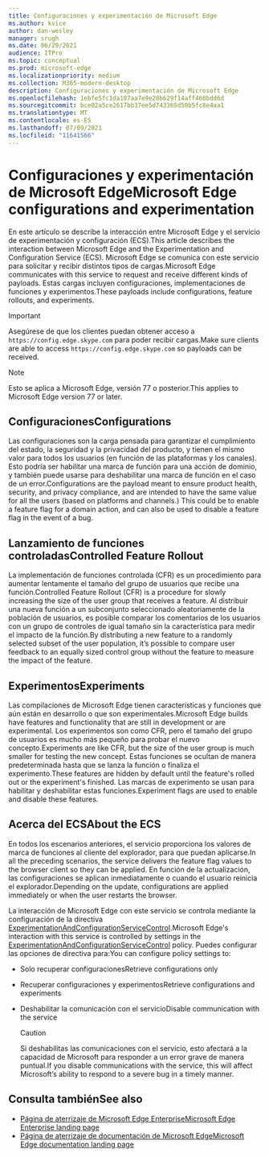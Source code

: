 ```yaml
---
title: Configuraciones y experimentación de Microsoft Edge
ms.author: kvice
author: dan-wesley
manager: srugh
ms.date: 06/29/2021
audience: ITPro
ms.topic: conceptual
ms.prod: microsoft-edge
ms.localizationpriority: medium
ms.collection: M365-modern-desktop
description: Configuraciones y experimentación de Microsoft Edge
ms.openlocfilehash: 1ebfe5fc1da107aa7e9e20b629f14aff468bdd6d
ms.sourcegitcommit: bce02a5ce2617bb37ee5d743365d50b5fc8e4aa1
ms.translationtype: MT
ms.contentlocale: es-ES
ms.lasthandoff: 07/09/2021
ms.locfileid: "11641566"
---
```

# <a name="microsoft-edge-configurations-and-experimentation"></a><span data-ttu-id="e5dff-103">Configuraciones y experimentación de Microsoft Edge</span><span class="sxs-lookup"><span data-stu-id="e5dff-103">Microsoft Edge configurations and experimentation</span></span>

<span data-ttu-id="e5dff-104">En este artículo se describe la interacción entre Microsoft Edge y el servicio de experimentación y configuración (ECS).</span><span class="sxs-lookup"><span data-stu-id="e5dff-104">This article describes the interaction between Microsoft Edge and the Experimentation and Configuration Service (ECS).</span></span> <span data-ttu-id="e5dff-105">Microsoft Edge se comunica con este servicio para solicitar y recibir distintos tipos de cargas.</span><span class="sxs-lookup"><span data-stu-id="e5dff-105">Microsoft Edge communicates with this service to request and receive different kinds of payloads.</span></span> <span data-ttu-id="e5dff-106">Estas cargas incluyen configuraciones, implementaciones de funciones y experimentos.</span><span class="sxs-lookup"><span data-stu-id="e5dff-106">These payloads include configurations, feature rollouts, and experiments.</span></span>

> [!IMPORTANT]
> <span data-ttu-id="e5dff-107">Asegúrese de que los clientes puedan obtener acceso a `https://config.edge.skype.com` para poder recibir cargas.</span><span class="sxs-lookup"><span data-stu-id="e5dff-107">Make sure clients are able to access `https://config.edge.skype.com` so payloads can be received.</span></span>

> [!NOTE]
> <span data-ttu-id="e5dff-108">Esto se aplica a Microsoft Edge, versión 77 o posterior.</span><span class="sxs-lookup"><span data-stu-id="e5dff-108">This applies to Microsoft Edge version 77 or later.</span></span>

## <a name="configurations"></a><span data-ttu-id="e5dff-109">Configuraciones</span><span class="sxs-lookup"><span data-stu-id="e5dff-109">Configurations</span></span>

<span data-ttu-id="e5dff-110">Las configuraciones son la carga pensada para garantizar el cumplimiento del estado, la seguridad y la privacidad del producto, y tienen el mismo valor para todos los usuarios (en función de las plataformas y los canales). Esto podría ser habilitar una marca de función para una acción de dominio, y también puede usarse para deshabilitar una marca de función en el caso de un error.</span><span class="sxs-lookup"><span data-stu-id="e5dff-110">Configurations are the payload meant to ensure product health, security, and privacy compliance, and are intended to have the same value for all the users (based on platforms and channels.) This could be to enable a feature flag for a domain action, and can also be used to disable a feature flag in the event of a bug.</span></span>

## <a name="controlled-feature-rollout"></a><span data-ttu-id="e5dff-111">Lanzamiento de funciones controladas</span><span class="sxs-lookup"><span data-stu-id="e5dff-111">Controlled Feature Rollout</span></span>

<span data-ttu-id="e5dff-112">La implementación de funciones controlada (CFR) es un procedimiento para aumentar lentamente el tamaño del grupo de usuarios que recibe una función.</span><span class="sxs-lookup"><span data-stu-id="e5dff-112">Controlled Feature Rollout (CFR) is a procedure for slowly increasing the size of the user group that receives a feature.</span></span> <span data-ttu-id="e5dff-113">Al distribuir una nueva función a un subconjunto seleccionado aleatoriamente de la población de usuarios, es posible comparar los comentarios de los usuarios con un grupo de controles de igual tamaño sin la característica para medir el impacto de la función.</span><span class="sxs-lookup"><span data-stu-id="e5dff-113">By distributing a new feature to a randomly selected subset of the user population, it’s possible to compare user feedback to an equally sized control group without the feature to measure the impact of the feature.</span></span>

## <a name="experiments"></a><span data-ttu-id="e5dff-114">Experimentos</span><span class="sxs-lookup"><span data-stu-id="e5dff-114">Experiments</span></span>

<span data-ttu-id="e5dff-115">Las compilaciones de Microsoft Edge tienen características y funciones que aún están en desarrollo o que son experimentales.</span><span class="sxs-lookup"><span data-stu-id="e5dff-115">Microsoft Edge builds have features and functionality that are still in development or are experimental.</span></span> <span data-ttu-id="e5dff-116">Los experimentos son como CFR, pero el tamaño del grupo de usuarios es mucho más pequeño para probar el nuevo concepto.</span><span class="sxs-lookup"><span data-stu-id="e5dff-116">Experiments are like CFR, but the size of the user group is much smaller for testing the new concept.</span></span> <span data-ttu-id="e5dff-117">Estas funciones se ocultan de manera predeterminada hasta que se lanza la función o finaliza el experimento.</span><span class="sxs-lookup"><span data-stu-id="e5dff-117">These features are hidden by default until the feature's rolled out or the experiment's finished.</span></span> <span data-ttu-id="e5dff-118">Las marcas de experimento se usan para habilitar y deshabilitar estas funciones.</span><span class="sxs-lookup"><span data-stu-id="e5dff-118">Experiment flags are used to enable and disable these features.</span></span>

## <a name="about-the-ecs"></a><span data-ttu-id="e5dff-119">Acerca del ECS</span><span class="sxs-lookup"><span data-stu-id="e5dff-119">About the ECS</span></span>

<span data-ttu-id="e5dff-120">En todos los escenarios anteriores, el servicio proporciona los valores de marca de funciones al cliente del explorador, para que puedan aplicarse.</span><span class="sxs-lookup"><span data-stu-id="e5dff-120">In all the preceding scenarios, the service delivers the feature flag values to the browser client so they can be applied.</span></span> <span data-ttu-id="e5dff-121">En función de la actualización, las configuraciones se aplican inmediatamente o cuando el usuario reinicia el explorador.</span><span class="sxs-lookup"><span data-stu-id="e5dff-121">Depending on the update, configurations are applied immediately or when the user restarts the browser.</span></span>

<span data-ttu-id="e5dff-122">La interacción de Microsoft Edge con este servicio se controla mediante la configuración de la directiva [ExperimentationAndConfigurationServiceControl](./microsoft-edge-policies.md#experimentationandconfigurationservicecontrol).</span><span class="sxs-lookup"><span data-stu-id="e5dff-122">Microsoft Edge's interaction with this service is controlled by settings in the [ExperimentationAndConfigurationServiceControl](./microsoft-edge-policies.md#experimentationandconfigurationservicecontrol) policy.</span></span> <span data-ttu-id="e5dff-123">Puedes configurar las opciones de directiva para:</span><span class="sxs-lookup"><span data-stu-id="e5dff-123">You can configure policy settings to:</span></span>

- <span data-ttu-id="e5dff-124">Solo recuperar configuraciones</span><span class="sxs-lookup"><span data-stu-id="e5dff-124">Retrieve configurations only</span></span>
- <span data-ttu-id="e5dff-125">Recuperar configuraciones y experimentos</span><span class="sxs-lookup"><span data-stu-id="e5dff-125">Retrieve configurations and experiments</span></span>
- <span data-ttu-id="e5dff-126">Deshabilitar la comunicación con el servicio</span><span class="sxs-lookup"><span data-stu-id="e5dff-126">Disable communication with the service</span></span>

  > [!CAUTION]
  > <span data-ttu-id="e5dff-127">Si deshabilitas las comunicaciones con el servicio, esto afectará a la capacidad de Microsoft para responder a un error grave de manera puntual.</span><span class="sxs-lookup"><span data-stu-id="e5dff-127">If you disable communications with the service, this will affect Microsoft’s ability to respond to a severe bug in a timely manner.</span></span>

## <a name="see-also"></a><span data-ttu-id="e5dff-128">Consulta también</span><span class="sxs-lookup"><span data-stu-id="e5dff-128">See also</span></span>

- [<span data-ttu-id="e5dff-129">Página de aterrizaje de Microsoft Edge Enterprise</span><span class="sxs-lookup"><span data-stu-id="e5dff-129">Microsoft Edge Enterprise landing page</span></span>](https://www.microsoftedgeinsider.com/enterprise)
- [<span data-ttu-id="e5dff-130">Página de aterrizaje de documentación de Microsoft Edge</span><span class="sxs-lookup"><span data-stu-id="e5dff-130">Microsoft Edge documentation landing page</span></span>](./index.yml)
